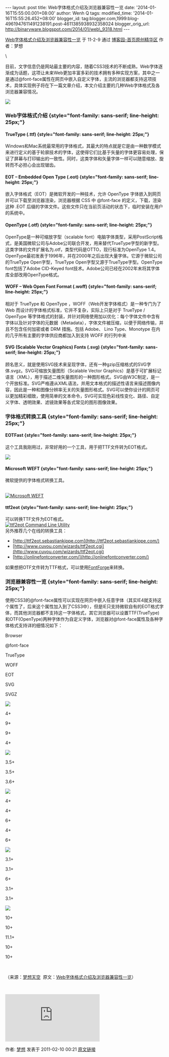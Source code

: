 --- layout: post title: Web字体格式介绍及浏览器兼容性一览 date:
'2014-01-16T15:55:00.001+08:00' author: Wenh Q tags: modified\_time:
'2014-01-16T15:55:26.452+08:00' blogger\_id:
tag:blogger.com,1999:blog-4961947611491238191.post-4611385938932358024
blogger\_orig\_url:
http://binaryware.blogspot.com/2014/01/web\_9318.html ---

[Web字体格式介绍及浏览器兼容性一览](http://www.cnblogs.com/lhb25/archive/2011/02/10/1950473.html) 于
11-2-9 通过 [博客园-首页原创精华区](http://www.cnblogs.com/) 作者：梦想

\

目前，文字信息仍是网站最主要的内容，随着CSS3技术的不断成熟，Web字体逐渐成为话题，这项让未来Web更加丰富多彩的技术拥有多种实现方案，其中之一是通过@font-face属性在网页中嵌入自定义字体，主流的浏览器都支持这项技术，具体实现例子将在下一篇文章介绍，本文介绍主要的几种Web字体格式及各浏览器兼容情况。

![](http://pic002.cnblogs.com/images/2011/36987/2011020917290036.png)

### Web字体格式介绍 {style="font-family: sans-serif; line-height: 25px;"}

#### TrueType (.ttf) {style="font-family: sans-serif; line-height: 25px;"}

Windows和Mac系统最常用的字体格式，其最大的特点就是它是由一种数学模式来进行定义的基于轮廓技术的字体，这使得它们比基于矢量的字体更容易处理，保证了屏幕与打印输出的一致性。同时，这类字体和矢量字体一样可以随意缩放、旋转而不必担心会出现锯齿。

#### EOT – Embedded Open Type (.eot) {style="font-family: sans-serif; line-height: 25px;"}

嵌入字体格式（EOT）是微软开发的一种技术，允许 OpenType
字体嵌入到网页并可以下载至浏览器渲染，浏览器根据 CSS 中 @font-face
的定义，下载，渲染这种 .EOT
后缀的字体文件。这些文件只在当前页活动的状态下，临时安装在用户的系统中。

#### OpenType (.otf) {style="font-family: sans-serif; line-height: 25px;"}

OpenType是一种可缩放字型（scalable
font）电脑字体类型，采用PostScript格式，是美国微软公司与Adobe公司联合开发，用来替代TrueType字型的新字型。这类字体的文件扩展名为.otf，类型代码是OTTO，现行标准为OpenType
1.4。OpenType最初发表于1996年，并在2000年之后出现大量字体。它源于微软公司的TrueType
Open字型，TrueType Open字型又源于TrueType字型。OpenType font包括了Adobe
CID-Keyed
font技术。Adobe公司已经在2002年末将其字体库全部改用OpenType格式。

#### WOFF – Web Open Font Format (.woff) {style="font-family: sans-serif; line-height: 25px;"}

相对于 TrueType 和 OpenType ，WOFF（Web开发字体格式）是一种专门为了 Web
而设计的字体格式标准，它并不复杂，实际上只是对于 TrueType / OpenType
等字体格式的封装，并针对网络使用加以优化：每个字体文件中含有字体以及针对字体的元数据（Metadata），字体文件被压缩，以便于网络传输，并且不包含任何加密或者
DRM 措施。包括 Adobe、 Lino Type、Monotype
在内的几乎所有主要的字体供应商都加入到支持 WOFF 的行列中来

#### SVG (Scalable Vector Graphics) Fonts (.svg) {style="font-family: sans-serif; line-height: 25px;"}

顾名思义，就是使用SVG技术来呈现字体，还有一种gzip压缩格式的SVG字体.svgz。SVG可缩放矢量图形（Scalable
Vector
Graphics）是基于可扩展标记语言（XML），用于描述二维矢量图形的一种图形格式。SVG由W3C制定，是一个开放标准。SVG严格遵从XML语法，并用文本格式的描述性语言来描述图像内容，因此是一种和图像分辨率无关的矢量图形格式。SVG可以使你设计的网页可以更加精彩细致，使用简单的文本命令，SVG可实现色彩线性变化、路径、自定义字体、透明效果、滤镜效果等各式常见的图形图像效果。

### 字体格式转换工具 {style="font-family: sans-serif; line-height: 25px;"}

#### EOTFast {style="font-family: sans-serif; line-height: 25px;"}

这个工具我刚用过，非常好用的一个工具，用于把TTF文件转为EOT格式。

![](http://pic002.cnblogs.com/images/2011/36987/2011020917200658.jpg)

#### Microsoft WEFT {style="font-family: sans-serif; line-height: 25px;"}

微软提供的字体格式转换工具。

[\
![Microsoft
WEFT](http://themeforest.s3.amazonaws.com/113_fontFace/images/weft.png)](http://www.microsoft.com/typography/WEFT.mspx)

#### ttf2eot {style="font-family: sans-serif; line-height: 25px;"}

可以转换TTF文件为EOT格式。[\
![ttf2eot Command Line
Utility](http://themeforest.s3.amazonaws.com/113_fontFace/images/ttf2eot.png)](http://code.google.com/p/ttf2eot/)
\
另外推荐几个在线的转换工具：

-   [http://ttf2eot.sebastiankippe.com](http://ttf2eot.sebastiankippe.com/)
-   [http://www.cuvou.com/wizards/ttf2eot.cgi](http://www.cuvou.com/wizards/ttf2eot.cgi)
-   [http://onlinefontconverter.com/](http://onlinefontconverter.com/)

如果想把OTF文件转为TTF格式，可以使用[FontForge](http://fontforge.sourceforge.net/)来转换。

### 浏览器兼容性一览 {style="font-family: sans-serif; line-height: 25px;"}

使用CSS3的@font-face属性可以实现在网页中嵌入任意字体（其实IE4就支持这个属性了，后来这个属性加入到了CSS3中），但是IE只支持微软自有的EOT格式字体，而其他浏览器都不支持这一字体格式，其它浏览器可以设置TTF(TrueType)和OTF(OpenType)两种字体作为自定义字体，浏览器对@font-face属性及各种字体格式支持详的细情况如下：

Browser

@font-face

TrueType

WOFF

EOT

SVG

SVGZ

![](http://pic002.cnblogs.com/images/2011/36987/2011020918254839.png)

4+

9+

9+

4+

![](http://pic002.cnblogs.com/images/2011/36987/2011020918264049.png)

3.5+

3.5+

3.6+

![](http://pic002.cnblogs.com/images/2011/36987/2011020918271360.png)

4+

4+

6+

4+

6+

![](http://pic002.cnblogs.com/images/2011/36987/2011020918265934.png)

3.1+

3.1+

6+

3.1+

3.1+

![](http://pic002.cnblogs.com/images/2011/36987/2011020918262177.png)

10+

10+

11.1+

10+

10+

 

（来源：[梦想天空](http://www.cnblogs.com/lhb25/) 
原文：[Web字体格式介绍及浏览器兼容性一览](http://www.cnblogs.com/lhb25/archive/2011/02/10/1950473.html)）

﻿

![](http://www.cnblogs.com/aggbug/1950473.html?type=0)

作者: [梦想](http://www.cnblogs.com/) 发表于 2011-02-10 00:21
[原文链接](http://www.cnblogs.com/lhb25/archive/2011/02/10/1950473.html)
